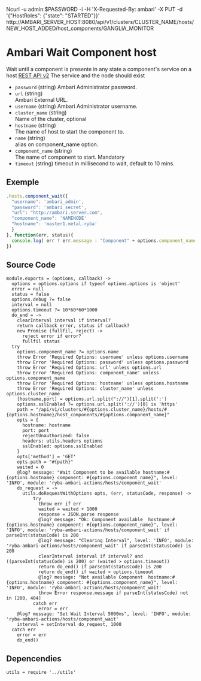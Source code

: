 Ncurl -u admin:$PASSWORD -i -H 'X-Requested-By: ambari' -X PUT -d '{"HostRoles": {"state": "STARTED"}}' http://AMBARI_SERVER_HOST:8080/api/v1/clusters/CLUSTER_NAME/hosts/NEW_HOST_ADDED/host_components/GANGLIA_MONITOR


# Ambari Wait Component host

Wait until a component is presente in any state a component's service on a host [REST API v2](https://github.com/apache/ambari/blob/trunk/ambari-server/docs/api/v1)
The service and the node should exist

* `password` (string)
  Ambari Administrator password.
* `url` (string)   
  Ambari External URL.
* `username` (string)
  Ambari Administrator username.
* `cluster_name` (string)   
  Name of the cluster, optional
* `hostname` (string)   
  The name of host to start the component to.
* `name` (string)   
  alias  on component_name option.
* `component_name` (string)   
  The name of component to start. Mandatory
* `timeout` (string)
  timeout in millisecond to wait, default to 10 mins.

## Exemple

```js
.hosts.component_wait({
  "username": 'ambari_admin',
  "password": 'ambari_secret',
  "url": "http://ambari.server.com",
  "component_name": 'NAMENODE'
  "hostname": 'master1.metal.ryba'
  }
}, function(err, status){
  console.log( err ? err.message : "Component" + options.component_name + "Waited: " + status)
})
```

## Source Code

    module.exports = (options, callback) ->
      options = options.options if typeof options.options is 'object'
      error = null
      status = false
      options.debug ?= false
      interval = null
      options.timeout ?= 10*60*60*1000
      do_end = ->
        clearInterval interval if interval?
        return callback error, status if callback?
        new Promise (fullfil, reject) ->
          reject error if error?
          fullfil status
      try
        options.component_name ?= options.name
        throw Error 'Required Options: username' unless options.username
        throw Error 'Required Options: password' unless options.password
        throw Error 'Required Options: url' unless options.url
        throw Error 'Required Options: component_name' unless options.component_name
        throw Error 'Required Options: hostname' unless options.hostname
        throw Error 'Required Options: cluster_name' unless options.cluster_name
        [hostname,port] = options.url.split("://")[1].split(':')
        options.sslEnabled ?= options.url.split('://')[0] is 'https'
        path = "/api/v1/clusters/#{options.cluster_name}/hosts/#{options.hostname}/host_components/#{options.component_name}"
        opts = {
          hostname: hostname
          port: port
          rejectUnauthorized: false
          headers: utils.headers options
          sslEnabled: options.sslEnabled
        }
        opts['method'] = 'GET'
        opts.path = "#{path}"
        waited = 0
        @log? message: "Wait Component to be available hostname:#{options.hostname} component: #{options.component_name}", level: 'INFO', module: 'ryba-ambari-actions/hosts/component_wait'
        do_request = ->
          utils.doRequestWithOptions opts, (err, statusCode, response) ->
              try
                throw err if err
                waited = waited + 1000
                response = JSON.parse response
                @log? message: "Ok: Component available  hostname:#{options.hostname} component: #{options.component_name}", level: 'INFO', module: 'ryba-ambari-actions/hosts/component_wait' if parseInt(statusCode) is 200
                @log? message: "Clearing Interval", level: 'INFO', module: 'ryba-ambari-actions/hosts/component_wait' if parseInt(statusCode) is 200
                clearInterval interval if interval? and ((parseInt(statusCode) is 200) or (waited > options.timeout))
                return do_end() if parseInt(statusCode) is 200
                return do_end() if waited > options.timeout
                @log? message: "Not available Component  hostname:#{options.hostname} component: #{options.component_name}", level: 'INFO', module: 'ryba-ambari-actions/hosts/component_wait'
                throw Error response.message if parseInt(statusCode) not in [200, 404]
              catch err
                error = err
        @log? message: "Set Wait Interval 5000ms", level: 'INFO', module: 'ryba-ambari-actions/hosts/component_wait'
        interval = setInterval do_request, 1000
      catch err
        error = err
        do_end()

## Depencendies

    utils = require '../utils'
